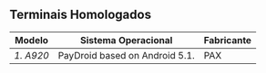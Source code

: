 ## Terminais Homologados

| Modelo                   | Sistema Operacional                     | Fabricante
| ------------------------ | ----------------------------------------|----------- 
| *1. A920*                | PayDroid based on Android 5.1.          |PAX
